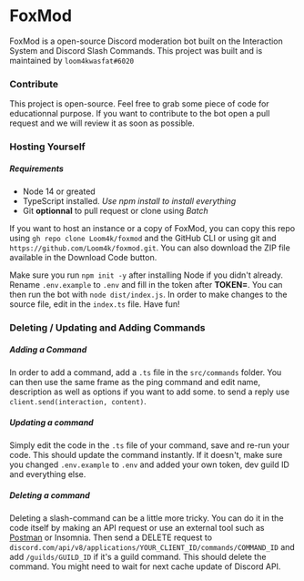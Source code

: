 # FoxMod

FoxMod is a open-source Discord moderation bot built on the Interaction System and Discord Slash Commands. This project was built and is maintained by `loom4kwasfat#6020`

### Contribute

This project is open-source. Feel free to grab some piece of code for educationnal purpose. If you want to contribute to the bot open a pull request and we will review it as soon as possible.

### Hosting Yourself

##### Requirements

* Node 14 or greated
* TypeScript installed. *Use npm install to install everything*
* Git **optionnal** to pull request or clone using *Batch*

If you want to host an instance or a copy of FoxMod, you can copy this repo using `gh repo clone Loom4k/foxmod` and the GitHub CLI or using git and `https://github.com/Loom4k/foxmod.git`. You can also download the ZIP file available in the Download Code button.

Make sure you run `npm init -y` after installing Node if you didn't already. Rename `.env.example` to `.env` and fill in the token after **TOKEN=**. You can then run the bot with `node dist/index.js`. In order to make changes to the source file, edit in the `index.ts` file. Have fun!

### Deleting / Updating and Adding Commands

##### Adding a Command

In order to add a command, add a `.ts` file in the `src/commands` folder. You can then use the same frame as the ping command and edit name, description as well as options if you want to add some. to send a reply use `client.send(interaction, content)`.

##### Updating a command

Simply edit the code in the `.ts` file of your command, save and re-run your code. This should update the command instantly. If it doesn't, make sure you changed `.env.example` to `.env` and added your own token, dev guild ID and everything else.

##### Deleting a command

Deleting a slash-command can be a little more tricky. You can do it in the code itself by making an API request or use an external tool such  as [Postman](postman.co) or Insomnia. Then send a DELETE request to `discord.com/api/v8/applications/YOUR_CLIENT_ID/commands/COMMAND_ID` and add `/guilds/GUILD_ID` if it's a guild command. This should delete the command. You might need to wait for next cache update of Discord API.